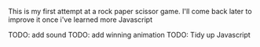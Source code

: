 This is my first attempt at a rock paper scissor game.
I'll come back later to improve it once i've learned more Javascript

TODO: add sound
TODO: add winning animation
TODO: Tidy up Javascript
